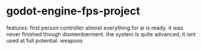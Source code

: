 # godot-engine-fps-project

features:
  first person controller
  almost everything for ai is ready. it was never finished though
  dismemberment. the system is quite advanced, it isnt used at full potential.
  weapons
